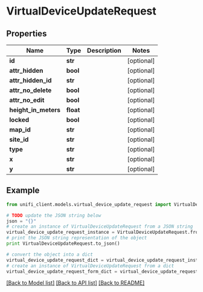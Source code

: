# VirtualDeviceUpdateRequest


## Properties

Name | Type | Description | Notes
------------ | ------------- | ------------- | -------------
**id** | **str** |  | [optional] 
**attr_hidden** | **bool** |  | [optional] 
**attr_hidden_id** | **str** |  | [optional] 
**attr_no_delete** | **bool** |  | [optional] 
**attr_no_edit** | **bool** |  | [optional] 
**height_in_meters** | **float** |  | [optional] 
**locked** | **bool** |  | [optional] 
**map_id** | **str** |  | [optional] 
**site_id** | **str** |  | [optional] 
**type** | **str** |  | [optional] 
**x** | **str** |  | [optional] 
**y** | **str** |  | [optional] 

## Example

```python
from unifi_client.models.virtual_device_update_request import VirtualDeviceUpdateRequest

# TODO update the JSON string below
json = "{}"
# create an instance of VirtualDeviceUpdateRequest from a JSON string
virtual_device_update_request_instance = VirtualDeviceUpdateRequest.from_json(json)
# print the JSON string representation of the object
print VirtualDeviceUpdateRequest.to_json()

# convert the object into a dict
virtual_device_update_request_dict = virtual_device_update_request_instance.to_dict()
# create an instance of VirtualDeviceUpdateRequest from a dict
virtual_device_update_request_form_dict = virtual_device_update_request.from_dict(virtual_device_update_request_dict)
```
[[Back to Model list]](../README.md#documentation-for-models) [[Back to API list]](../README.md#documentation-for-api-endpoints) [[Back to README]](../README.md)


